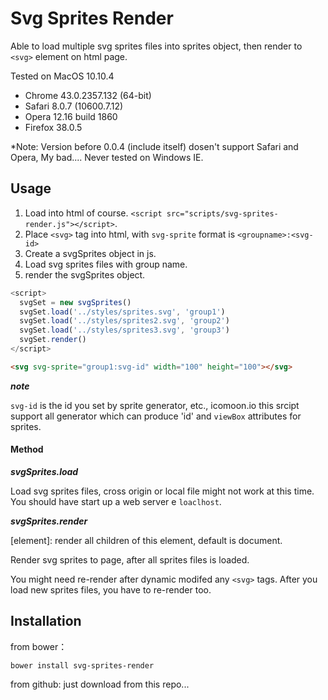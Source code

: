 # Svg Sprites Render

Able to load multiple svg sprites files into sprites object, then render to `<svg>` element on html page. 

Tested on MacOS 10.10.4
* Chrome 43.0.2357.132 (64-bit)
* Safari 8.0.7 (10600.7.12)
* Opera 12.16 build 1860
* Firefox 38.0.5

*Note: Version before 0.0.4 (include itself) dosen't support Safari and Opera, My bad....
Never tested on Windows IE.

## Usage

1. Load into html of course. `<script src="scripts/svg-sprites-render.js"></script>`.
1. Place `<svg>` tag into html, with `svg-sprite` format is `<groupname>:<svg-id>`
1. Create a svgSprites object in js.
1. Load svg sprites files with group name.
1. render the svgSprites object.

```javascript
<script>
  svgSet = new svgSprites()
  svgSet.load('../styles/sprites.svg', 'group1')
  svgSet.load('../styles/sprites2.svg', 'group2')
  svgSet.load('../styles/sprites3.svg', 'group3')
  svgSet.render()
</script>
```

```html
<svg svg-sprite="group1:svg-id" width="100" height="100"></svg>
```

***note***

`svg-id` is the id you set by sprite generator, etc., icomoon.io
this srcipt support all generator which can produce 'id' and `viewBox` attributes for sprites.

#### Method

***svgSprites.load***

Load svg sprites files, cross origin or local file might not work at this time.
You should have start up a web server e ```loaclhost```.

***svgSprites.render***

[element]: render all children of this element, default is document.

Render svg sprites to page, after all sprites files is loaded.

You might need re-render after dynamic modifed any `<svg>` tags.
After you load new sprites files, you have to re-render too.


## Installation
from bower：

```
bower install svg-sprites-render
```

from github:
just download from this repo...
